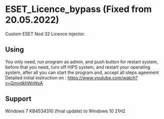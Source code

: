 # ESET_Licence_bypass (Fixed from 20.05.2022)
Custom ESET Nod 32 Licence injector.
## Using
You only need, run program as admin, and push button for restart system, before that you need, turn off HIPS system, and restart your operating system, after all you can start the program and, accept all steps ageement
Detailed initial instruction on : https://www.youtube.com/watch?v=QmvdkhWnNsA
## Support
Windows 7 KB4534310 (final update)
to Windows 10 21H2
